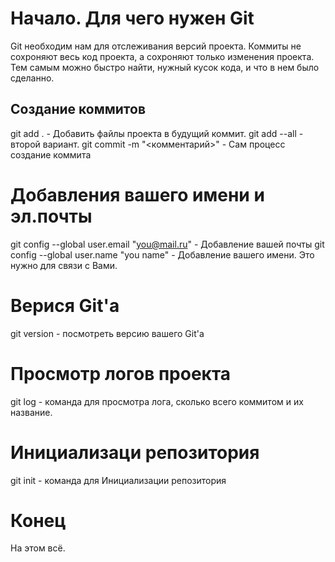 # Начало. Для чего нужен Git
Git необходим нам для отслеживания версий проекта.
Коммиты не сохроняют весь код проекта, а сохроняют только изменения проекта. Тем самым можно быстро найти, нужный кусок кода, и что в нем было сделанно.
## Создание коммитов
git add . - Добавить файлы проекта в будущий коммит.
git add --all - второй вариант.
git commit -m "<комментарий>" - Сам процесс создание коммита
# Добавления вашего имени и эл.почты
git config --global user.email "you@mail.ru" - Добавление вашей почты
git config --global user.name "you name" - Добавление вашего имени. Это нужно для связи с Вами.
# Верися Git'a
git version - посмотреть версию вашего Git'a
# Просмотр логов проекта
git log - команда для просмотра лога, сколько всего коммитом и их название.
# Инициализаци репозитория
git init - команда для Инициализации репозитория
# Конец
На этом всё.